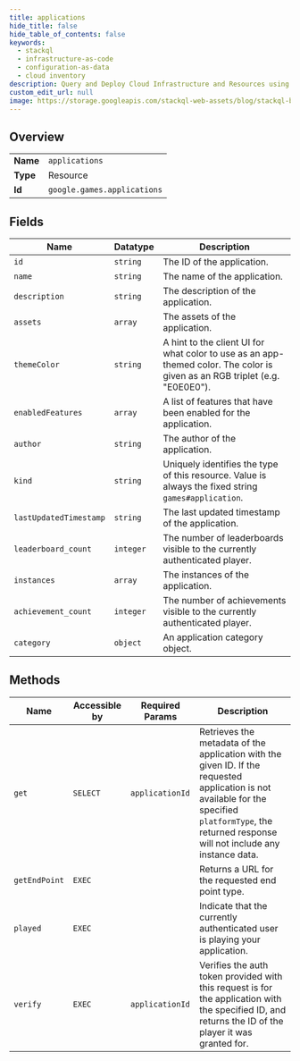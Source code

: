 ```yaml
---
title: applications
hide_title: false
hide_table_of_contents: false
keywords:
  - stackql
  - infrastructure-as-code
  - configuration-as-data
  - cloud inventory
description: Query and Deploy Cloud Infrastructure and Resources using SQL
custom_edit_url: null
image: https://storage.googleapis.com/stackql-web-assets/blog/stackql-blog-post-featured-image.png
---
```

  
    

## Overview
<table><tbody>
<tr><td><b>Name</b></td><td><code>applications</code></td></tr>
<tr><td><b>Type</b></td><td>Resource</td></tr>
<tr><td><b>Id</b></td><td><code>google.games.applications</code></td></tr>
</tbody></table>

## Fields
| Name | Datatype | Description |
| ---- | -------- | ----------- |
| `id` | `string` | The ID of the application. |
| `name` | `string` | The name of the application. |
| `description` | `string` | The description of the application. |
| `assets` | `array` | The assets of the application. |
| `themeColor` | `string` | A hint to the client UI for what color to use as an app-themed color. The color is given as an RGB triplet (e.g. "E0E0E0"). |
| `enabledFeatures` | `array` | A list of features that have been enabled for the application. |
| `author` | `string` | The author of the application. |
| `kind` | `string` | Uniquely identifies the type of this resource. Value is always the fixed string `games#application`. |
| `lastUpdatedTimestamp` | `string` | The last updated timestamp of the application. |
| `leaderboard_count` | `integer` | The number of leaderboards visible to the currently authenticated player. |
| `instances` | `array` | The instances of the application. |
| `achievement_count` | `integer` | The number of achievements visible to the currently authenticated player. |
| `category` | `object` | An application category object. |
## Methods
| Name | Accessible by | Required Params | Description |
| ---- | ------------- | --------------- | ----------- |
| `get` | `SELECT` | `applicationId` | Retrieves the metadata of the application with the given ID. If the requested application is not available for the specified `platformType`, the returned response will not include any instance data. |
| `getEndPoint` | `EXEC` |  | Returns a URL for the requested end point type. |
| `played` | `EXEC` |  | Indicate that the currently authenticated user is playing your application. |
| `verify` | `EXEC` | `applicationId` | Verifies the auth token provided with this request is for the application with the specified ID, and returns the ID of the player it was granted for. |
